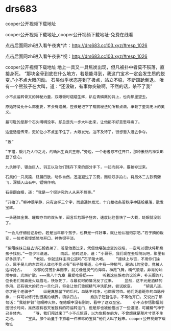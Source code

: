 # drs683
cooper公开视频下载地址

cooper公开视频下载地址_cooper公开视频下载地址-免费在线看

点击后面网zhi进入看午夜爽*片：http://drs683.cc103.xyz/#resp_1026

点击后面网zhi进入看午夜影*视：http://drs683.cc103.xyz/#resp_1026

cooper公开视频下载地址    地上一具又一具焦炭出现，但凡被扑中者莫不殒落，直接身死。    “那块金骨到底在什么地方，若是能寻到，我这门宝术一定会发生质的蜕变。”小不点大眼闪动。    石昊似乎状态差到了极点，站立不稳，不断踉跄倒退。    唯有一个熊孩子在大叫，道：“还没破，有事你突破啊，不然的话，杀不了我”

    小不点运转骨文的神秘力量，双眼顿时熠熠生辉，趴在青鳞鹰的背上，也向那里望去。

    原始符骨比什么都重要，不会有遗漏，应该是记下了鲲鹏秘法的所有点滴，承载了至高无上的奥义。

    最可耻的是那个石头明明没事，却总是先一步大叫出来，让他都不好意思呼痛了。

    这些话语传来，更加让小不点坐不住了，大眼发光，迫不及待了，很想潜入进去争夺。

    “轰”

    “不错，毅儿乃人中之龙，的确出生自武王府。”旁边，一个老者忍不住开口，那种傲然的神采彰显了信心。

    九头狮子、银血巨人、羽王以及他们残存下来的部分手下，一起向前冲，要抢夺过来。

    石昊如一只灵猿，舒展四肢，动作自然，迅速避过了五箭，而后双手拍击，将另外三支铁箭劈飞，深插入山石中，铿锵作响。

    石昊翻白眼，道：“我是一个很讲究的人从来不惹事。”

    “开始了。”柳神很平静，只有这样三个字，而后通体发光，十几根枝条若秩序神链般垂落，散发宝辉。

    一头通体金黄、璀璨夺目的双头羊，闻言后尥蹶子狂奔，速度比往昔快了一大截，眨眼就没影了。

    “一会儿仔细验证身份，若是当年那个孩子，也算是一件好事，就让他认祖归宗吧。”石子腾的叛变，一位老者慢悠悠地开口，神色很平淡。

    “紫陌妹妹已经去请石毅表弟了，若是他恳过来，凭借他堪破虚空的双瞳，一定可以很快将那熊孩子找到。”一位少年说道。    而后，他转过身，道：“小哥哥，我们现在去后院玩吧，那里有好多孩子。”    “老祖，你就这样主持公道吗”石子陵大喝。    “接续上与否，不用你们操心，属于昊儿的东西别人谁也不能占有”石子陵喝道，心中有一种郁气，是幼儿的宝骨，竟被人这样抢占。    浓郁的芬芳扑鼻而来，前方像是灵气的海洋，神霞飞舞，精气滚滚，非常的灿烂夺目，光辉扩散。===第八十九章 最爱吃兽奶===    听着这些族老的议论声，补天阁的几位长老们简直是火烧眉毛，快急死了，与最初时的情况反了过来。    显然，这不光是酒精的作用，还有强大的药力一旦化开，将会让他们蛰眠精气冲洗肌体，尝试蜕变。    “胡说八道，你才是个老骗子”    纵是真犼留下的后代，血脉不纯净，也都很可怕。他们凭着斑杂的血脉传承，一样可以修行到很高的境界，镇杀四方。    熊孩子短暂住手，不等他开口，又说出了那句话：“我给护臂”他眼神火热，在他眼中没有别的，看中了这双至宝。    小不点参悟那幅刻图很长时间，虽然没有吞天雀独有的符运转法门，但是却也被他悟出了一些道理，可藏精气神于己身体内。    “呀，我们闯过来了”小不点惊讶，以为危机在前方，不曾想就是那片寸草不生之地。    “宝具，那个幼童手中抓着一件稀珍的宝具”他们大叫了起来。cooper公开视频下载地址
